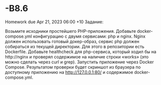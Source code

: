 # -B8.6

Homework due Apr 21, 2023 06:00 +10
Задание:

Возьмите исходники простейшего PHP-приложения.
Добавьте docker-compose.yml конфигурацию с двумя сервисами: php и nginx.
Nginx должен использовать готовый докер-образ, сервис php должен собираться из текущей директории. Для этого в репозитории есть Dockerfile.
Добавьте healthcheck для php-сервиса, который ходил бы на http://nginx и проверял содержимое на наличие строки «works» (это можно сделать через curl и grep).
Запустить приложение через Docker Compose.
Результатом проверки будет скриншот из браузера по доступному приложению на http://127.0.0.1:80/ и содержимое docker-compose.yml.
